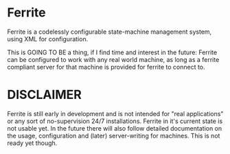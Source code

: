 # Ferrite
Ferrite is a codelessly configurable state-machine management system, using XML for configuration.

This is GOING TO BE a thing, if I find time and interest in the future: Ferrite can be configured to work with any real world machine, as long as a ferrite compliant server for that machine is provided for ferrite to connect to.
# DISCLAIMER
Ferrite is still early in development and is not intended for "real applications" or any sort of no-supervision 24/7 installations.
Ferrite in it's current state is not usable yet.
In the future there will also follow detailed documentation on the usage, configuration and (later) server-writing for machines. This is not ready yet though.

